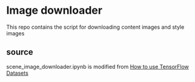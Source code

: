 # Image downloader

This repo contains the script for downloading content images and style images

## source

scene_image_downloader.ipynb is modified from [How to use TensorFlow Datasets](https://colab.research.google.com/github/tensorflow/datasets/blob/master/docs/overview.ipynb)
